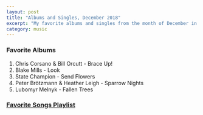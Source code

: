 ```yaml
---
layout: post
title: "Albums and Singles, December 2018"
excerpt: "My favorite albums and singles from the month of December in the 2018th year. "
category: music
---
```


### Favorite Albums

1. Chris Corsano & Bill Orcutt - Brace Up!
1. Blake Mills - Look
1. State Champion - Send Flowers
1. Peter Brötzmann & Heather Leigh - Sparrow Nights
1. Lubomyr Melnyk - Fallen Trees

### <a href="https://open.spotify.com/user/blrobin2/playlist/1Yn4Pa40XFNRmKDldhcVT9" target="_blank" rel="noopener">Favorite Songs Playlist</a>
